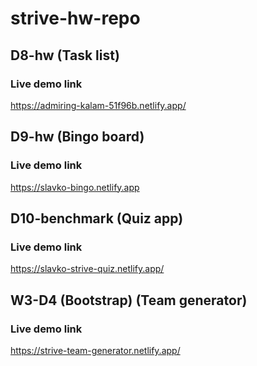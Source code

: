 # strive-hw-repo


## D8-hw (Task list)

  ### Live demo link
  https://admiring-kalam-51f96b.netlify.app/
  
  
## D9-hw (Bingo board)

  ### Live demo link
  https://slavko-bingo.netlify.app
  

## D10-benchmark (Quiz app)

  ### Live demo link
  https://slavko-strive-quiz.netlify.app/
  
## W3-D4 (Bootstrap) (Team generator)

  ### Live demo link
  https://strive-team-generator.netlify.app/


